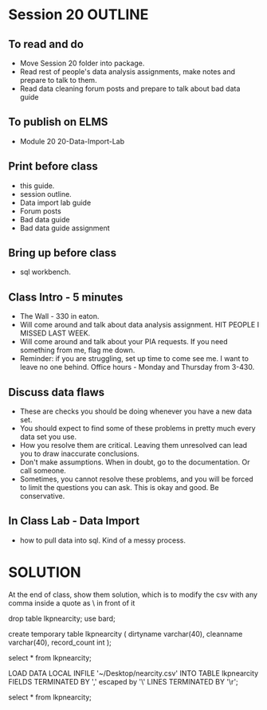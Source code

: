 # Session 20 OUTLINE

## To read and do
* Move Session 20 folder into package.  
* Read rest of people's data analysis assignments, make notes and prepare to talk to them.
* Read data cleaning forum posts and prepare to talk about bad data guide

## To publish on ELMS
* Module 20
  20-Data-Import-Lab

## Print before class
* this guide.
* session outline.
* Data import lab guide
* Forum posts
* Bad data guide
* Bad data guide assignment

## Bring up before class
* sql workbench.

## Class Intro - 5 minutes
* The Wall - 330 in eaton.
* Will come around and talk about data analysis assignment. HIT PEOPLE I MISSED LAST WEEK.
* Will come around and talk about your PIA requests.  If you need something from me, flag me down.
* Reminder: if you are struggling, set up time to come see me.  I want to leave no one behind. Office hours - Monday and Thursday from 3-430.

## Discuss data flaws
* These are checks you should be doing whenever you have a new data set.
* You should expect to find some of these problems in pretty much every data set you use.
* How you resolve them are critical.  Leaving them unresolved can lead you to draw inaccurate conclusions.
* Don't make assumptions.  When in doubt, go to the documentation.  Or call someone.
* Sometimes, you cannot resolve these problems, and you will be forced to limit the questions you can ask. This is okay and good.  Be conservative.  

## In Class Lab - Data Import
* how to pull data into sql. Kind of a messy process.

# SOLUTION
At the end of class, show them solution, which is to modify the csv with any comma inside a quote as \ in front of it

drop table lkpnearcity;
use bard;

create temporary table lkpnearcity (
 dirtyname varchar(40),
 cleanname varchar(40),
 record_count int
 );

 select * from lkpnearcity;

LOAD DATA LOCAL INFILE  '~/Desktop/nearcity.csv'
INTO TABLE lkpnearcity
FIELDS TERMINATED BY ',' escaped by '\\'
LINES TERMINATED BY '\r';

 select * from lkpnearcity;  
